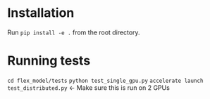 # Installation
Run `pip install -e .` from the root directory.


# Running tests
`cd flex_model/tests`
`python test_single_gpu.py`
`accelerate launch test_distributed.py` <- Make sure this is run on 2 GPUs
